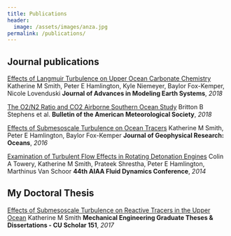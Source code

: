 ```yaml
---
title: Publications
header:
  image: /assets/images/anza.jpg
permalink: /publications/
---
```


## Journal publications

[Effects of Langmuir Turbulence on Upper Ocean Carbonate Chemistry][4]
Katherine M Smith, Peter E Hamlington, Kyle Niemeyer, Baylor Fox-Kemper, Nicole Lovenduski
**Journal of Advances in Modeling Earth Systems**, *2018*

[The O2/N2 Ratio and CO2 Airborne Southern Ocean Study][3]
Britton B Stephens et al.
**Bulletin of the American Meteorological Society**, *2018*   

[Effects of Submesoscale Turbulence on Ocean Tracers][2]
Katherine M Smith, Peter E Hamlington, Baylor Fox-Kemper
**Journal of Geophysical Research: Oceans**, *2016*  

[Examination of Turbulent Flow Effects in Rotating Detonation Engines][1]
Colin A Towery, Katherine M Smith, Prateek Shrestha, Peter E Hamlington, Marthinus Van Schoor
**44th AIAA Fluid Dynamics Conference**, *2014*   

## My Doctoral Thesis
[Effects of Submesoscale Turbulence on Reactive Tracers in the Upper Ocean][5]
Katherine M Smith
**Mechanical Engineering Graduate Theses & Dissertations - CU Scholar 151**, *2017*

[5]: https://scholar.colorado.edu/cgi/viewcontent.cgi?article=1151&context=mcen_gradetds
[4]: https://agupubs.onlinelibrary.wiley.com/doi/abs/10.1029/2018MS001486
[3]: https://journals.ametsoc.org/doi/abs/10.1175/BAMS-D-16-0206.1
[2]: https://arc.aiaa.org/doi/abs/10.2514/6.2014-3031
[1]: https://agupubs.onlinelibrary.wiley.com/doi/full/10.1002/2015JC011089 
